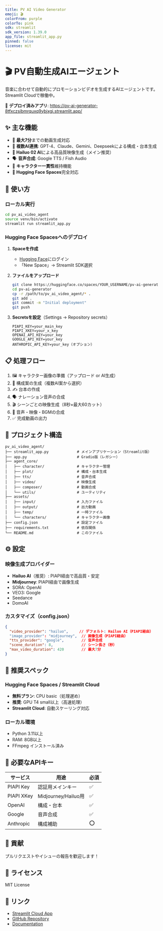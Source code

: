 ```yaml
---
title: PV AI Video Generator
emoji: 🎬
colorFrom: purple
colorTo: pink
sdk: streamlit
sdk_version: 1.39.0
app_file: streamlit_app.py
pinned: false
license: mit
---
```


# 🎬 PV自動生成AIエージェント

音楽に合わせて自動的にプロモーションビデオを生成するAIエージェントです。
Streamlit Cloudで稼働中。

🔗 **デプロイ済みアプリ**: https://pv-ai-generator-8tfxczsibmrquxq9ybjxgi.streamlit.app/

## ✨ 主な機能

- 🎵 **最大7分**までの動画生成対応
- 🤖 **複数AI連携**: GPT-4、Claude、Gemini、Deepseekによる構成・台本生成
- 🎥 **Hailuo 02 AI**による高品質映像生成（メイン推奨）
- 🗣️ **音声合成**: Google TTS / Fish Audio
- 🎨 **キャラクター一貫性**維持機能
- 📱 **Hugging Face Spaces**完全対応

## 🚀 使い方

### ローカル実行
```bash
cd pv_ai_video_agent
source venv/bin/activate
streamlit run streamlit_app.py
```

### Hugging Face Spacesへのデプロイ

1. **Spaceを作成**
   - [Hugging Face](https://huggingface.co)にログイン
   - 「New Space」→ Streamlit SDK選択

2. **ファイルをアップロード**
   ```bash
   git clone https://huggingface.co/spaces/YOUR_USERNAME/pv-ai-generator
   cd pv-ai-generator
   cp -r /path/to/pv_ai_video_agent/* .
   git add .
   git commit -m "Initial deployment"
   git push
   ```

3. **Secretsを設定**（Settings → Repository secrets）
   ```
   PIAPI_KEY=your_main_key
   PIAPI_XKEY=your_x_key
   OPENAI_API_KEY=your_key
   GOOGLE_API_KEY=your_key
   ANTHROPIC_API_KEY=your_key（オプション）
   ```

## 📋 処理フロー

1. 🖼️ キャラクター画像の準備（アップロード or AI生成）
2. 📝 構成案の生成（複数AI案から選択）
3. ✍️ 台本の作成
4. 🗣️ ナレーション音声の合成
5. 🎬 シーンごとの映像生成（8秒×最大60カット）
6. 🎵 音声・映像・BGMの合成
7. ✅ 完成動画の出力

## 📁 プロジェクト構造

```
pv_ai_video_agent/
├── streamlit_app.py             # メインアプリケーション（Streamlit版）
├── app.py                       # Gradio版（レガシー）
├── agent_core/
│   ├── character/               # キャラクター管理
│   ├── plot/                    # 構成・台本生成
│   ├── tts/                     # 音声合成
│   ├── video/                   # 映像生成
│   ├── composer/                # 動画合成
│   └── utils/                   # ユーティリティ
├── assets/
│   ├── input/                   # 入力ファイル
│   ├── output/                  # 出力動画
│   ├── temp/                    # 一時ファイル
│   └── characters/              # キャラクター画像
├── config.json                  # 設定ファイル
├── requirements.txt             # 依存関係
└── README.md                    # このファイル
```

## ⚙️ 設定

### 映像生成プロバイダー
- **Hailuo AI**（推奨）: PIAPI経由で高品質・安定
- **Midjourney**: PIAPI経由で画像生成
- SORA: OpenAI
- VEO3: Google
- Seedance
- DomoAI

### カスタマイズ（config.json）
```json
{
  "video_provider": "hailuo",     // デフォルト: Hailuo AI（PIAPI経由）
  "image_provider": "midjourney",  // 画像生成（PIAPI経由）
  "tts_provider": "google",        // 音声合成
  "scene_duration": 8,             // シーン長さ（秒）
  "max_video_duration": 420        // 最大7分
}
```

## 🎯 推奨スペック

### Hugging Face Spaces / Streamlit Cloud
- **無料プラン**: CPU basic（処理遅め）
- **推奨**: GPU T4 small以上（高速処理）
- **Streamlit Cloud**: 自動スケーリング対応

### ローカル環境
- Python 3.11以上
- RAM: 8GB以上
- FFmpeg インストール済み

## 📝 必要なAPIキー

| サービス | 用途 | 必須 |
|---------|------|------|
| PIAPI Key | 認証用メインキー | ✅ |
| PIAPI XKey | Midjourney/Hailuo用 | ✅ |
| OpenAI | 構成・台本 | ✅ |
| Google | 音声合成 | ✅ |
| Anthropic | 構成補助 | ⭕ |

## 🤝 貢献

プルリクエストやイシューの報告を歓迎します！

## 📄 ライセンス

MIT License

## 🔗 リンク

- [Streamlit Cloud App](https://pv-ai-generator-8tfxczsibmrquxq9ybjxgi.streamlit.app/)
- [GitHub Repository](https://github.com/YOUR_USERNAME/pv-ai-video-agent)
- [Documentation](https://github.com/YOUR_USERNAME/pv-ai-video-agent/wiki)